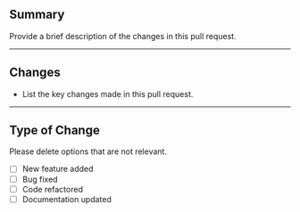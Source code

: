 ## Summary

Provide a brief description of the changes in this pull request.

---

## Changes

- List the key changes made in this pull request.

---

## Type of Change

Please delete options that are not relevant.

- [ ] New feature added
- [ ] Bug fixed
- [ ] Code refactored
- [ ] Documentation updated
